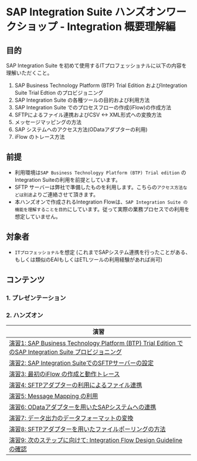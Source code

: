 # SAP Integration Suite ハンズオンワークショップ - Integration 概要理解編
## 目的
SAP Integration Suite を初めて使用するITプロフェッショナルに以下の内容を理解いただくこと。
1. SAP Business Technology Platform (BTP) Trial Edition およびIntegration Suite Trial Edtion のプロビジョニング
2. SAP Integration Suite の各種ツールの目的および利用方法
3. SAP Integration Suite でのプロセスフローの作成(iFlow)の作成方法
4. SFTPによるファイル連携およびCSV <-> XML形式への変換方法
5. メッセージマッピングの方法
6. SAP システムへのアクセス方法(ODataアダプターの利用)
7. iFlow のトレース方法
   
## 前提
- 利用環境は`SAP Business Technologyy Platform (BTP) Trial edition` のIntegration Suiteの利用を前提としています。
- SFTP サーバーは弊社で準備したものを利用します。こちらの`アクセス方法などは別途`よりご連絡させて頂きます。
- 本ハンズオンで作成されるIntegration Flowは、`SAP Integration Suite の機能を理解することを目的`にしています。従って実際の業務プロセスでの利用を想定していません。
  
## 対象者
- `ITプロフェッショナル`を想定 (これまでSAPシステム連携を行ったことがある、もしくは類似のEAIもしくはETLツールの利用経験があれば尚可)
  
## コンテンツ
### 1. プレゼンテーション
### 2. ハンズオン

|演習|
|-------------------|
| [演習1: SAP Business Technology Platform (BTP) Trial Edition でのSAP Integration Suite プロビジョニング](ex1/README.md)
| [演習2: SAP Integration SuiteでのSFTPサーバーの設定](ex2/README.md)
| [演習3: 最初のiFlow の作成と動作トレース](ex3/README.md)
| [演習4: SFTPアダプターの利用によるファイル連携](ex4/README.md)
| [演習5: Message Mapping の利用](ex5/README.md)
| [演習6: ODataアダプターを用いたSAPシステムへの連携](ex6/README.md)
| [演習7: データ出力のデータフォーマットの変換](ex7/README.md)
| [演習8: SFTPアダプターを用いたファイルポーリングの方法](ex8/README.md)
| [演習9: 次のステップに向けて: Integration Flow Design Guidelineの確認](ex9/README.md)
